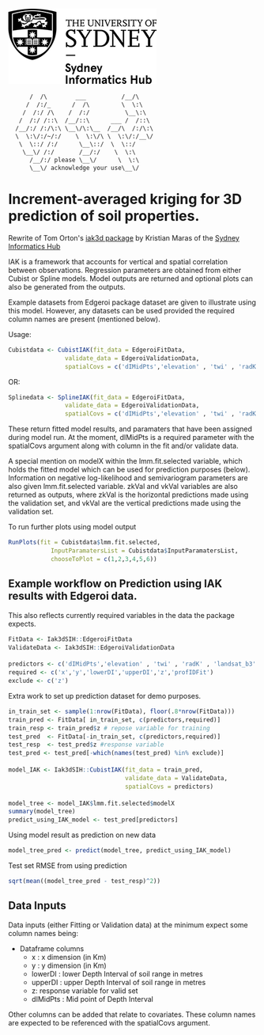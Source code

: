 ![Sydney Informatics Hub Logo](U_Sydney_Informatics_Hub_mono_300_152.png)
```
      /  /\        ___          /__/\   
     /  /:/_      /  /\         \  \:\  
    /  /:/ /\    /  /:/          \__\:\ 
   /  /:/ /::\  /__/::\      ___ /  /::\
  /__/:/ /:/\:\ \__\/\:\__  /__/\  /:/\:\
  \  \:\/:/~/:/    \  \:\/\ \  \:\/:/__\/
   \  \::/ /:/      \__\::/  \  \::/    
    \__\/ /:/       /__/:/    \  \:\    
      /__/:/ please \__\/      \  \:\   
      \__\/ acknowledge your use\__\/   
```

# Increment-averaged kriging for 3D prediction of soil properties.
Rewrite of Tom Orton's [iak3d package](https://github.com/ortont/iak3d) by Kristian Maras of the [Sydney Informatics Hub](https://www.sydney.edu.au/informatics-hub)

IAK is a framework that accounts for vertical and spatial correlation between observations. Regression parameters are obtained from either Cubist or Spline models. Model outputs are returned and optional plots can also be generated from the outputs.

Example datasets from Edgeroi package dataset are given to illustrate using
this model. However, any datasets can be used provided the required column
names are present (mentioned below). 

Usage: 

```r
Cubistdata <- CubistIAK(fit_data = EdgeroiFitData,
                validate_data = EdgeroiValidationData, 
                spatialCovs = c('dIMidPts','elevation' , 'twi' , 'radK' , 'landsat_b3' , 'landsat_b4'))
```

OR:

```r
Splinedata <- SplineIAK(fit_data = EdgeroiFitData,
                validate_data = EdgeroiValidationData, 
                spatialCovs = c('dIMidPts','elevation' , 'twi' , 'radK' , 'landsat_b3' , 'landsat_b4'))
```

 These return fitted model results, and paramaters that have been assigned during
model run. At the moment, dIMidPts is a required parameter with the spatialCovs argument along with column in the fit and/or validate data.

A special mention on modelX within the lmm.fit.selected variable,
which holds the fitted model which can be used for prediction purposes (below). Information on negative log-likelihood and semivariogram parameters are also given lmm.fit.selected    variable. zkVal and vkVal variables are also returned as outputs, where zkVal is the horizontal predictions made using the validation set, and vkVal are the vertical predictions made using the validation set.

To run further plots using model output

```r
RunPlots(fit = Cubistdata$lmm.fit.selected, 
            InputParamatersList = Cubistdata$InputParamatersList,
            chooseToPlot = c(1,2,3,4,5,6))
```

## Example workflow on Prediction using IAK results with Edgeroi data.
This also reflects currently required variables in the data the package expects.
```r
FitData <- Iak3dSIH::EdgeroiFitData
ValidateData <- Iak3dSIH::EdgeroiValidationData

predictors <- c('dIMidPts','elevation' , 'twi' , 'radK' , 'landsat_b3' , 'landsat_b4')
required <- c('x','y','lowerDI','upperDI','z','profIDFit')
exclude <- c('z')
```

Extra work to set up prediction dataset for demo purposes.
```r
in_train_set <- sample(1:nrow(FitData), floor(.8*nrow(FitData)))
train_pred <- FitData[ in_train_set, c(predictors,required)]
train_resp <- train_pred$z # repose variable for training
test_pred  <- FitData[-in_train_set, c(predictors,required)]
test_resp  <- test_pred$z #response variable
test_pred <- test_pred[-which(names(test_pred) %in% exclude)] 

model_IAK <- Iak3dSIH::CubistIAK(fit_data = train_pred,
                                 validate_data = ValidateData,
                                 spatialCovs = predictors)

model_tree <- model_IAK$lmm.fit.selected$modelX
summary(model_tree)
predict_using_IAK_model <- test_pred[predictors]
```

Using model result as prediction on new data
```r
model_tree_pred <- predict(model_tree, predict_using_IAK_model) 
```

Test set RMSE from using prediction
```r
sqrt(mean((model_tree_pred - test_resp)^2))
```

## Data Inputs
Data inputs (either Fitting or Validation data) at the minimum expect some column names being:

* Dataframe columns
    + x : x dimension (in Km)
    + y : y dimension (in Km)
    + lowerDI : lower Depth Interval of soil range in metres
    + upperDI : upper Depth Interval of soil range in metres
    + z:  response variable for valid set
    + dIMidPts :  Mid point of Depth Interval

Other columns can be added that relate to covariates. These column names are expected to be referenced with the spatialCovs argument.


